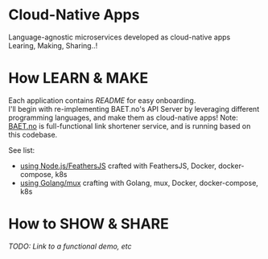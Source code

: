 Cloud-Native Apps  
===================  

Language-agnostic microservices developed as cloud-native apps  
Learing, Making, Sharing..!  

# How LEARN & MAKE  
Each application contains _README_ for easy onboarding.   
I'll begin with re-implementing BAET.no's API Server by leveraging different programming languages, and make them as cloud-native apps! 
Note: [BAET.no](https://baet.no) is full-functional link shortener service, and is running based on this codebase.  

See list:  
- [using Node.js/FeathersJS](https://github.com/zeusbaba/cloud-native-apps/tree/master/baet-api-js) crafted with FeathersJS, Docker, docker-compose, k8s  
- [using Golang/mux](#)  crafting with Golang, mux, Docker, docker-compose, k8s  


# How to SHOW & SHARE     
_TODO: Link to a functional demo, etc_   

